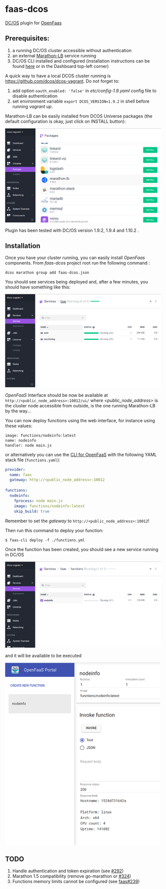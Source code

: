 # faas-dcos
[DC/OS](https://dcos.io/) plugin for [OpenFaas](https://github.com/openfaas/faas) 

## Prerequisites: 
1. a running DC/OS cluster accessible without authentication 
1. an external [Marathon-LB](https://dcos.io/docs/1.9/networking/marathon-lb/) service running
1. DC/OS CLI installed and configured (installation instructions can be found [here](https://dcos.io/docs/1.9/cli/install/) or in the Dashboard top-left corner)

A quick way to have a local DCOS cluster running is https://github.com/dcos/dcos-vagrant. Do not forget to:
1. add option ```oauth_enabled: 'false'``` in _etc/config-1.9.yaml_ config file to disable authentication 
1. set environment variable ```export DCOS_VERSION=1.9.2``` in shell before running _vagrant up_.

Marathon-LB can be easily installed from DCOS Universe packages (the default configuration is okay, just click on INSTALL button):

![Marathon-LB in Universe](docs/images/mlb.png?raw=true "Marathon-LB in Universe")

Plugin has been tested with DC/OS version 1.9.2, 1.9.4 and 1.10.2 .

## Installation

Once you have your cluster running, you can easily install _OpenFaas_ components. From _faas-dcos_ project root run the following command :
```
dcos marathon group add faas-dcos.json
```

You should see services being deployed and, after a few minutes, you should have something like this:

![OpenFaas running](docs/images/install.png?raw=true "OpenFaas running")

_OpenFaaS_ Interface should be now be available at `http://<public_node_address>:10012/ui/` where _<public_node_address>_ is the cluster node accessible from outside, is the one running Marathon-LB by the way...

You can now deploy functions using the web interface, for instance using these values:
```
image: functions/nodeinfo:latest  
name: nodeinfo  
handler: node main.js
```

or alternatively you can use the [CLI for OpenFaaS](https://github.com/openfaas/faas-cli) with the following YAML stack file (```functions.yaml```):

```yaml
provider:
  name: faas
  gateway: http://<public_node_address>:10012

functions:
  nodeinfo:
    fprocess: node main.js
    image: functions/nodeinfo:latest
    skip_build: true
```
Remember to set the _gateway_ to `http://<public_node_address>:10012`!

Then run this command to deploy your function:

```
$ faas-cli deploy -f ./functions.yml
```

Once the function has been created, you should see a new service running in DC/OS

![Function running](docs/images/function.png?raw=true "Function running")

and it will be available to be executed

![Function invoked](docs/images/invoke.png?raw=true "Function invoked")

## TODO
1. Handle authentication and token expiration (see [#292](https://github.com/gambol99/go-marathon/issues/292))
1. Marathon 1.5 compatibility (remove go-marathon or [#324](https://github.com/gambol99/go-marathon/issues/324))
1. Functions memory limits cannot be configured (see [faas#239](https://github.com/openfaas/faas/issues/239))
